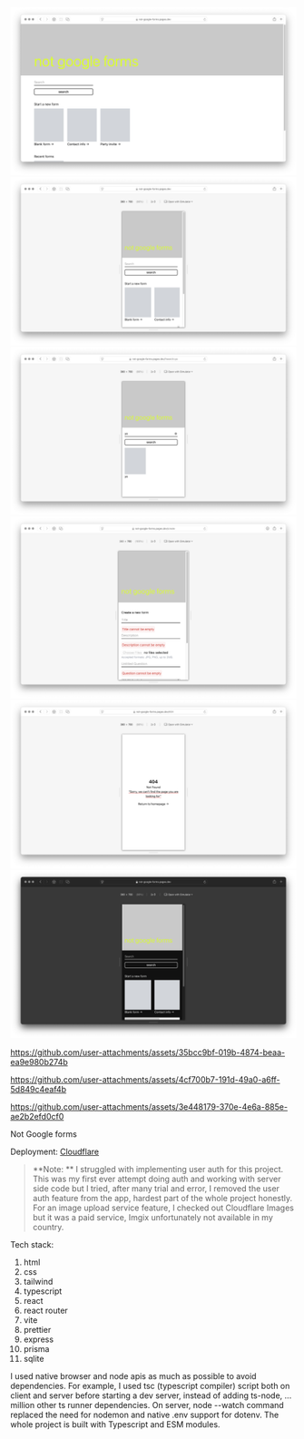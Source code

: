 <img src="client/public/preview.png">
<img src="client/public/preview-responsive.png">
<img src="client/public/preview-search.png">

<img src="client/public/preview-form-error-handling.png">
<img src="client/public/preview-route-error-handling.png">



<img src="client/public/preview-dark-mode.png">

https://github.com/user-attachments/assets/35bcc9bf-019b-4874-beaa-ea9e980b274b


https://github.com/user-attachments/assets/4cf700b7-191d-49a0-a6ff-5d849c4eaf4b

https://github.com/user-attachments/assets/3e448179-370e-4e6a-885e-ae2b2efd0cf0

Not Google forms

Deployment:
 [Cloudflare](https://not-google-forms.pages.dev)

 
 > **Note: **  I struggled with implementing user auth for this project. This was my first ever attempt doing auth and working with server side code but I tried, after many trial and error, I removed the user auth feature from the app, hardest part of the whole project honestly. For an image upload service feature, I checked out Cloudflare Images but it was a paid service, Imgix unfortunately not available in my country. 

 
Tech stack: 
1. html
2. css
3. tailwind
4. typescript
5. react
6. react router
7. vite
8. prettier
9. express
10. prisma
11. sqlite

I used native browser and node apis as much as possible to avoid dependencies. For example, I used tsc (typescript compiler) script both on client and server before starting a dev server, instead of adding ts-node, ... million other ts runner dependencies. On server, node --watch command replaced the need for nodemon and native .env support for dotenv. The whole project is built with Typescript and ESM modules.